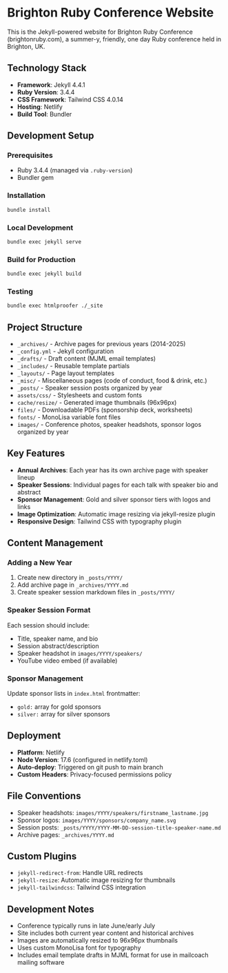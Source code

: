 # Brighton Ruby Conference Website

This is the Jekyll-powered website for Brighton Ruby Conference (brightonruby.com), a summer-y, friendly, one day Ruby conference held in Brighton, UK.

## Technology Stack

- **Framework**: Jekyll 4.4.1
- **Ruby Version**: 3.4.4
- **CSS Framework**: Tailwind CSS 4.0.14
- **Hosting**: Netlify
- **Build Tool**: Bundler

## Development Setup

### Prerequisites
- Ruby 3.4.4 (managed via `.ruby-version`)
- Bundler gem

### Installation
```bash
bundle install
```

### Local Development
```bash
bundle exec jekyll serve
```

### Build for Production
```bash
bundle exec jekyll build
```

### Testing
```bash
bundle exec htmlproofer ./_site
```

## Project Structure

- `_archives/` - Archive pages for previous years (2014-2025)
- `_config.yml` - Jekyll configuration
- `_drafts/` - Draft content (MJML email templates)
- `_includes/` - Reusable template partials
- `_layouts/` - Page layout templates
- `_misc/` - Miscellaneous pages (code of conduct, food & drink, etc.)
- `_posts/` - Speaker session posts organized by year
- `assets/css/` - Stylesheets and custom fonts
- `cache/resize/` - Generated image thumbnails (96x96px)
- `files/` - Downloadable PDFs (sponsorship deck, worksheets)
- `fonts/` - MonoLisa variable font files
- `images/` - Conference photos, speaker headshots, sponsor logos organized by year

## Key Features

- **Annual Archives**: Each year has its own archive page with speaker lineup
- **Speaker Sessions**: Individual pages for each talk with speaker bio and abstract  
- **Sponsor Management**: Gold and silver sponsor tiers with logos and links
- **Image Optimization**: Automatic image resizing via jekyll-resize plugin
- **Responsive Design**: Tailwind CSS with typography plugin

## Content Management

### Adding a New Year
1. Create new directory in `_posts/YYYY/`
2. Add archive page in `_archives/YYYY.md`
3. Create speaker session markdown files in `_posts/YYYY/`

### Speaker Session Format
Each session should include:
- Title, speaker name, and bio
- Session abstract/description
- Speaker headshot in `images/YYYY/speakers/`
- YouTube video embed (if available)

### Sponsor Management
Update sponsor lists in `index.html` frontmatter:
- `gold:` array for gold sponsors
- `silver:` array for silver sponsors

## Deployment

- **Platform**: Netlify
- **Node Version**: 17.6 (configured in netlify.toml)
- **Auto-deploy**: Triggered on git push to main branch
- **Custom Headers**: Privacy-focused permissions policy

## File Conventions

- Speaker headshots: `images/YYYY/speakers/firstname_lastname.jpg`
- Sponsor logos: `images/YYYY/sponsors/company_name.svg`
- Session posts: `_posts/YYYY/YYYY-MM-DD-session-title-speaker-name.md`
- Archive pages: `_archives/YYYY.md`

## Custom Plugins

- `jekyll-redirect-from`: Handle URL redirects
- `jekyll-resize`: Automatic image resizing for thumbnails
- `jekyll-tailwindcss`: Tailwind CSS integration

## Development Notes

- Conference typically runs in late June/early July
- Site includes both current year content and historical archives
- Images are automatically resized to 96x96px thumbnails
- Uses custom MonoLisa font for typography
- Includes email template drafts in MJML format for use in mailcoach mailing software